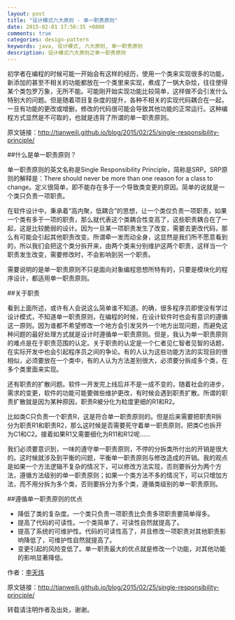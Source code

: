 ```yaml
---
layout: post
title: "设计模式六大原则 - 单一职责原则"
date: 2015-02-01 17:56:35 +0800
comments: true
categories: design-pattern
keywords: java, 设计模式, 六大原则, 单一职责原则
description: 设计模式六大原则之单一职责原则
---
```


初学者在编程的时候可能一开始会有这样的经历，使用一个类来实现很多的功能，新添加的甚至不相关的功能都放在一个类里来实现，煮成了一锅大杂烩，往往使得某个类包罗万象，无所不能。可能刚开始实现功能比较简单，这样做不会引发什么特别大的问题。但是随着项目复杂度的提升，各种不相关的实现代码耦合在一起，一旦有功能的更改或增删，修改的代码很可能会导致其他功能的正常运行。这种编程方式显然是不可取的，也就是违背了所谓的单一职责原则。

<!--more-->

原文链接：<http://tianweili.github.io/blog/2015/02/25/single-responsibility-principle/>

##什么是单一职责原则？

单一职责原则的英文名称是Single Responsibility Principle，简称是SRP。SRP原则的解释是：There should never be more than one reason for a class to change。定义很简单，即不能存在多于一个导致类变更的原因。简单的说就是一个类只负责一项职责。

在软件设计中，秉承着“高内聚，低耦合”的思想，让一个类仅负责一项职责，如果一个类有多于一项的职责，那么就代表这个类耦合性变高了，这些职责耦合在了一起，这是比较脆弱的设计。因为一旦某一项职责发生了改变，需要去更改代码，那么有可能会引起其他职责改变。所谓牵一发而动全身，这显然是我们所不愿意看到的，所以我们会把这个类分拆开来，由两个类来分别维护这两个职责，这样当一个职责发生改变，需要修改时，不会影响到另一个职责。

需要说明的是单一职责原则不只是面向对象编程思想所特有的，只要是模块化的程序设计，都适用单一职责原则。

##关于职责

看到上面所述，或许有人会说这么简单谁不知道。的确，很多程序员即使没有学过设计模式，不知道单一职责原则，在编程的时候，在设计软件时也会有意识的遵循这一原则。因为谁都不希望修改一个地方会引发另外一个地方出现问题，而避免这种问题的最好处理方式就是设计时遵循单一职责原则。但是，我认为单一职责原则的难点是在于职责范围的认定。关于职责的认定是一个仁者见仁智者见智的话题，在实际开发中也会引起程序员之间的争论。有的人认为这些功能方法的实现目的很相似，必须要放在一个类中，有的人认为方法差别很大，必须要分拆成多个类，在多个类里面来实现。

还有职责的扩散问题。软件一开发完上线后并不是一成不变的，随着社会的进步，需求的变更，软件的功能可能要做些维护更改，有时候会遇到职责扩散。所谓的职责扩散就是因为某种原因，职责R被分化为粒度更细的R1和R2。

比如类C只负责一个职责R，这是符合单一职责原则的。但是后来需要把职责R拆分为职责R1和职责R2，那么这时候是否需要死守着单一职责原则，把类C也拆开为C1和C2。接着如果R1又需要细化为R11和R12呢……

我们必须要意识到，一味的遵守单一职责原则，不停的分拆类所付出的开销是很大的。这时候就涉及到平衡的问题，平衡单一职责原则与修改造成的开销。我的观点是如果一个方法逻辑不复杂的情况下，可以修改方法实现，否则要拆分为两个方法，遵循方法级别的单一职责原则；如果一个类方法不多的情况下，可以只增加方法，而不用分拆为多个类，否则要拆分为多个类，遵循类级别的单一职责原则。

##遵循单一职责原则的优点

* 降低了类的复杂度。一个类只负责一项职责比负责多项职责要简单得多。
* 提高了代码的可读性。一个类简单了，可读性自然就提高了。
* 提高了系统的可维护性。代码的可读性高了，并且修改一项职责对其他职责影响降低了，可维护性自然就提高了。
* 变更引起的风险变低了。单一职责最大的优点就是修改一个功能，对其他功能的影响显著降低。


作者：[李天炜](http://tianweili.github.io/)

原文链接：<http://tianweili.github.io/blog/2015/02/25/single-responsibility-principle/>

转载请注明作者及出处，谢谢。